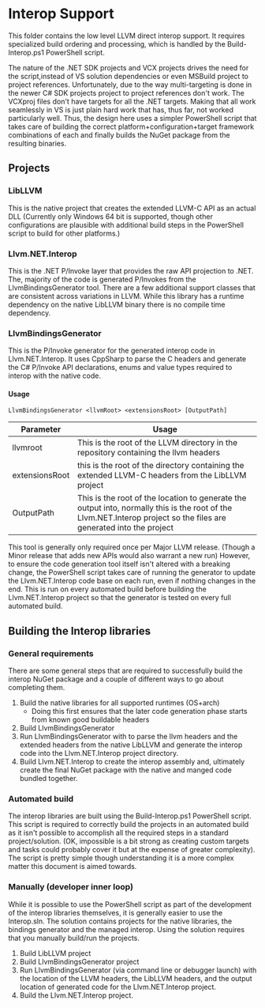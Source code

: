 # Interop Support
This folder contains the low level LLVM direct interop support. It requires specialized build
ordering and processing, which is handled by the Build-Interop.ps1 PowerShell script.

The nature of the .NET SDK projects and VCX projects drives the need for the script,instead of
VS solution dependencies or even MSBuild project to project references. Unfortunately, due to
the way multi-targeting is done in the newer C# SDK projects project to project references
don't work. The VCXproj files don't have targets for all the .NET targets. Making that all work
seamlessly in VS is just plain hard work that has, thus far, not worked particularly well. Thus,
the design here uses a simpler PowerShell script that takes care of building the correct
platform+configuration+target framework combinations of each and finally builds the NuGet
package from the resulting binaries.

## Projects
### LibLLVM
This is the native project that creates the extended LLVM-C API as an actual DLL (Currently
only Windows 64 bit is supported, though other configurations are plausible with additional
build steps in the PowerShell script to build for other platforms.)

### Llvm.NET.Interop
This is the .NET P/Invoke layer that provides the raw API projection to .NET. The, majority
of the code is generated P/Invokes from the LlvmBindingsGenerator tool. There are a few
additional support classes that are consistent across variations in LLVM. While this library
has a runtime dependency on the native LibLLVM binary there is no compile time dependency.

### LlvmBindingsGenerator
This is the P/Invoke generator for the generated interop code in Llvm.NET.Interop. It uses
CppSharp to parse the C headers and generate the C# P/Invoke API declarations, enums and value
types required to interop with the native code.

#### Usage
`LlvmBindingsGenerator <llvmRoot> <extensionsRoot> [OutputPath]`

| Parameter | Usage |
|------------|-------|
| llvmroot   | This is the root of the LLVM directory in the repository containing the llvm headers |
| extensionsRoot | this is the root of the directory containing the extended LLVM-C headers from the LibLLVM project |
| OutputPath | This is the root of the location to generate the output into, normally this is the root of the Llvm.NET.Interop project so the files are generated into the project |

This tool is generally only required once per Major LLVM release. (Though a Minor release that adds new APIs
would also warrant a new run) However, to ensure the code generation tool itself isn't altered with a breaking
change, the PowerShell script takes care of running the generator to update the Llvm.NET.Interop
code base on each run, even if nothing changes in the end. This is run on every automated build before building
the Llvm.NET.Interop project so that the generator is tested on every full automated build. 

## Building the Interop libraries
### General requirements
There are some general steps that are required to successfully build the interop NuGet package and a couple
of different ways to go about completing them.
 1. Build the native libraries for all supported runtimes (OS+arch)
    * Doing this first ensures that the later code generation phase starts from known good buildable headers
 2. Build LlvmBindingsGenerator
 3. Run LlvmBindingsGenerator with to parse the llvm headers and the extended headers from the native LibLLVM
 and generate the interop code into the Llvm.NET.Interop project directory.
 4. Build Llvm.NET.Interop to create the interop assembly and, ultimately create the final NuGet package with
the native and manged code bundled together.

### Automated build
The interop libraries are built using the Build-Interop.ps1 PowerShell script. This script is required
to correctly build the projects in an automated build as it isn't possible to accomplish all the required
steps in a standard project/solution. (OK, impossible is a bit strong as creating custom targets and tasks
could probably cover it but at the expense of greater complexity). The script is pretty simple though
understanding it is a more complex matter this document is aimed towards.

### Manually (developer inner loop)
While it is possible to use the PowerShell script as part of the development of the interop libraries themselves,
it is generally easier to use the Interop.sln. The solution contains projects for the native libraries, the
bindings generator and the managed interop. Using the solution requires that you manually build/run the projects.

1. Build LibLLVM project
2. Build LlvmBindingsGenerator project
3. Run LlvmBindingsGenerator (via command line or debugger launch) with the location of the LLVM headers, the
LibLLVM headers, and the output location of generated code for the Llvm.NET.Interop project.
4. Build the Llvm.NET.Interop project.





